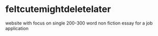 # feltcutemightdeletelater
website with focus on single 200-300 word non fiction essay for a job application
